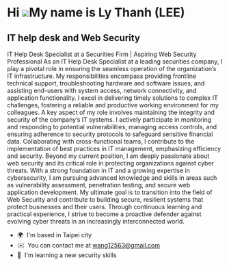 Hi ![](https://user-images.githubusercontent.com/18350557/176309783-0785949b-9127-417c-8b55-ab5a4333674e.gif)My name is Ly Thanh (LEE)
======================================================================================================================================

IT help desk and Web Security
-----------------------------

IT Help Desk Specialist at a Securities Firm | Aspiring Web Security Professional As an IT Help Desk Specialist at a leading securities company, I play a pivotal role in ensuring the seamless operation of the organization’s IT infrastructure. My responsibilities encompass providing frontline technical support, troubleshooting hardware and software issues, and assisting end-users with system access, network connectivity, and application functionality. I excel in delivering timely solutions to complex IT challenges, fostering a reliable and productive working environment for my colleagues. A key aspect of my role involves maintaining the integrity and security of the company’s IT systems. I actively participate in monitoring and responding to potential vulnerabilities, managing access controls, and ensuring adherence to security protocols to safeguard sensitive financial data. Collaborating with cross-functional teams, I contribute to the implementation of best practices in IT management, emphasizing efficiency and security. Beyond my current position, I am deeply passionate about web security and its critical role in protecting organizations against cyber threats. With a strong foundation in IT and a growing expertise in cybersecurity, I am pursuing advanced knowledge and skills in areas such as vulnerability assessment, penetration testing, and secure web application development. My ultimate goal is to transition into the field of Web Security and contribute to building secure, resilient systems that protect businesses and their users. Through continuous learning and practical experience, I strive to become a proactive defender against evolving cyber threats in an increasingly interconnected world.

* 🌍  I'm based in Taipei city
* ✉️  You can contact me at [wang12563@gmail.com](mailto:wang12563@gmail.com)
* 🧠  I'm learning a new security skills

<!--
**62211/62211** is a ✨ _special_ ✨ repository because its `README.md` (this file) appears on your GitHub profile.

Here are some ideas to get you started:

- 🔭 I’m currently working on ...
- 🌱 I’m currently learning ...
- 👯 I’m looking to collaborate on ...
- 🤔 I’m looking for help with ...
- 💬 Ask me about ...
- 📫 How to reach me: ...
- 😄 Pronouns: ...
- ⚡ Fun fact: ...
-->
